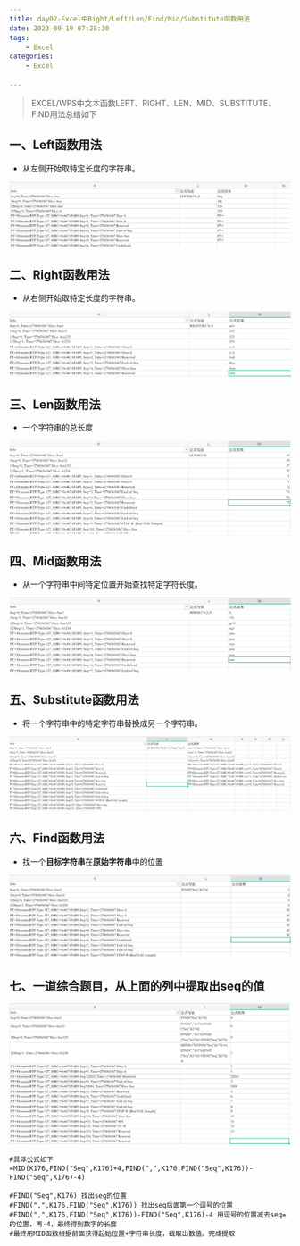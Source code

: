 ```yaml
---
title: day02-Excel中Right/Left/Len/Find/Mid/Substitute函数用法
date: 2023-09-19 07:28:30
tags: 
	- Excel
categories: 
	- Excel

---
```




> EXCEL/WPS中文本函数LEFT、RIGHT、LEN、MID、SUBSTITUTE、FIND用法总结如下 

## 一、Left函数用法

- 从左侧开始取特定长度的字符串。

![image-20230919111619045](day01-Excel中Find:Mid:Substitute函数用法/image-20230919111619045.png)



## 二、Right函数用法

- 从右侧开始取特定长度的字符串。

![image-20230919111837438](day01-Excel中Find:Mid:Substitute函数用法/image-20230919111837438.png)



## 三、Len函数用法

- 一个字符串的总长度

![image-20230919112007394](day01-Excel中Find:Mid:Substitute函数用法/image-20230919112007394.png)



## 四、Mid函数用法

- 从一个字符串中间特定位置开始查找特定字符长度。

![image-20230919112229449](day01-Excel中Find:Mid:Substitute函数用法/image-20230919112229449.png)



## 五、Substitute函数用法

- 将一个字符串中的特定字符串替换成另一个字符串。

![image-20230919113134632](day01-Excel中Find:Mid:Substitute函数用法/image-20230919113134632.png)



## 六、Find函数用法

- 找一个**目标字符串**在**原始字符串**中的位置

![image-20230919113429986](day01-Excel中Find:Mid:Substitute函数用法/image-20230919113429986.png)

## 七、一道综合题目，从上面的列中提取出seq的值

![image-20230919151608145](day01-Excel中Find:Mid:Substitute函数用法/image-20230919151608145.png)



```shell
#具体公式如下
=MID(K176,FIND("Seq",K176)+4,FIND(",",K176,FIND("Seq",K176))-FIND("Seq",K176)-4)

#FIND("Seq",K176) 找出seq的位置
#FIND(",",K176,FIND("Seq",K176)) 找出seq后面第一个逗号的位置
#FIND(",",K176,FIND("Seq",K176))-FIND("Seq",K176)-4 用逗号的位置减去seq=的位置，再-4，最终得到数字的长度
#最终用MID函数根据前面获得起始位置+字符串长度，截取出数值。完成提取
```

